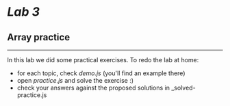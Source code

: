 # _Lab 3_

## Array practice
***

In this lab we did some practical exercises. To redo the lab at home:
- for each topic, check _demo.js_ (you'll find an example there)
- open _practice.js_ and solve the exercise :) 
- check your answers against the proposed solutions in _solved-practice.js